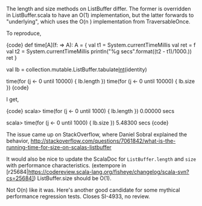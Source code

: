 The length and size methods on ListBuffer differ. The former is overridden in ListBuffer.scala to have an O(1) implementation, but the latter forwards to "underlying", which uses the O(n ) implementation from TraversableOnce.

To reproduce,

{code}
def time[A](f: => A): A = {
  val t1 = System.currentTimeMillis
  val ret = f
  val t2 = System.currentTimeMillis
  println("%g secs".format((t2 - t1)/1000.))
  ret
}

val lb = collection.mutable.ListBuffer.tabulate[Int](1000*1000)(identity)

time(for (j <- 0 until 10000) { lb.length })
time(for (j <- 0 until 10000) { lb.size })
{code}

I get,

{code}
scala> time(for (j <- 0 until 1000) { lb.length })
0.00000 secs

scala> time(for (j <- 0 until 1000) { lb.size })
5.48300 secs
{code}

The issue came up on StackOverflow, where Daniel Sobral explained the behavior,
http://stackoverflow.com/questions/7061842/what-is-the-running-time-for-size-on-scalas-listbuffer

It would also be nice to update the ScalaDoc for `ListBuffer.length` and `size` with performance characteristics.
(extempore in [r25684|https://codereview.scala-lang.org/fisheye/changelog/scala-svn?cs=25684]) ListBuffer.size should be O(1).

Not O(n) like it was.  Here's another good candidate for some
mythical performance regression tests.  Closes SI-4933, no review.
